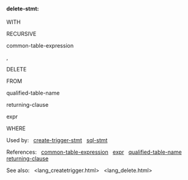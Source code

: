 #### delete\-stmt:









WITH

RECURSIVE





common\-table\-expression






,




DELETE



FROM



qualified\-table\-name



returning\-clause





expr



WHERE
















Used by:   [create\-trigger\-stmt](#create-trigger-stmt)   [sql\-stmt](#sql-stmt)  

References:   [common\-table\-expression](#common-table-expression)   [expr](#expr)   [qualified\-table\-name](#qualified-table-name)   [returning\-clause](#returning-clause)  

See also:   <lang_createtrigger.html>   <lang_delete.html>

